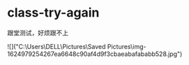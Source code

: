 # class-try-again
跟堂测试，好烦跟不上

![]("C:\Users\DELL\Pictures\Saved Pictures\img-1624979254267ea6648c90af4d9f3cbaeabafababb528.jpg")        
